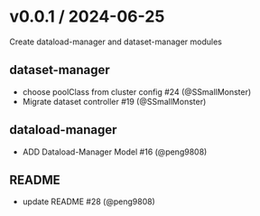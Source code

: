 v0.0.1 / 2024-06-25
========================

Create dataload-manager and dataset-manager modules

## dataset-manager
* choose poolClass from cluster config #24 (@SSmallMonster)
* Migrate dataset controller #19 (@SSmallMonster)
## dataload-manager
* ADD Dataload-Manager Model #16 (@peng9808)
## README
*  update README #28 (@peng9808)

